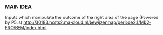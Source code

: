 ### MAIN IDEA

Inputs which manipulate the outcome of the right area of the page
(Powered by P5.js)
http://30183.hosts2.ma-cloud.nl/bewijzenmap/periode2.1/MD2-FRO/BEM/index.html

